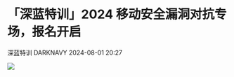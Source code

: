 #  「深蓝特训」2024 移动安全漏洞对抗专场，报名开启   
深蓝特训  DARKNAVY   2024-08-01 20:27  
  
![](https://mmbiz.qpic.cn/sz_mmbiz_png/6aFicjrXnvgiaYgIdjwRBFeuWyKIjtWIlU8p7E1NfABxQj7foG1AkbfCWIEbONMdsic7yNBrmF7nhfggsH6HfibwfQ/640?wx_fmt=png&from=appmsg "")  
  
